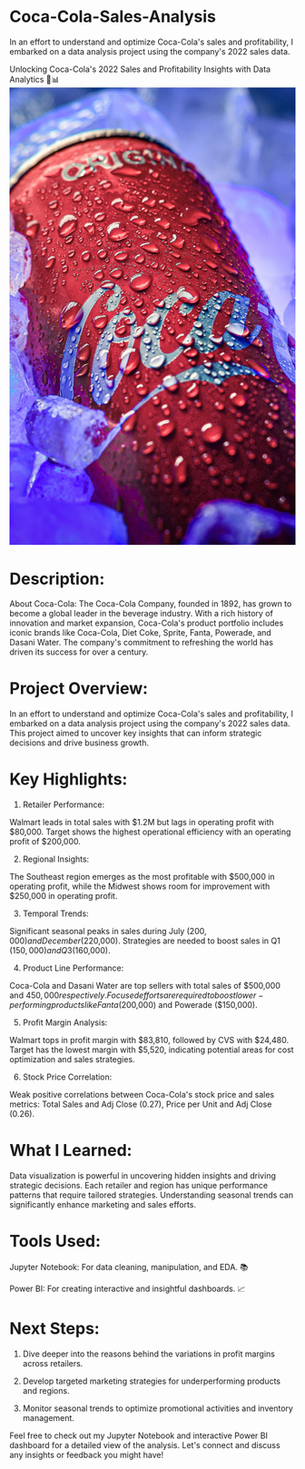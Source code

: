 # Coca-Cola-Sales-Analysis
In an effort to understand and optimize Coca-Cola's sales and profitability, I embarked on a data analysis project using the company's 2022 sales data.

Unlocking Coca-Cola's 2022 Sales and Profitability Insights with Data Analytics 🚀📊
<img src="https://github.com/saivinay111234/Coca-Cola-Sales-Analysis/blob/main/Coca%20Cola%20Images.jpg" alt="Coca Cola" width="600">

# Description:

About Coca-Cola: The Coca-Cola Company, founded in 1892, has grown to become a global leader in the beverage industry. With a rich history of innovation and market expansion, Coca-Cola's product portfolio includes iconic brands like Coca-Cola, Diet Coke, Sprite, Fanta, Powerade, and Dasani Water. The company's commitment to refreshing the world has driven its success for over a century.



# Project Overview: 

In an effort to understand and optimize Coca-Cola's sales and profitability, I embarked on a data analysis project using the company's 2022 sales data. This project aimed to uncover key insights that can inform strategic decisions and drive business growth.



# Key Highlights:

1. Retailer Performance:

Walmart leads in total sales with $1.2M but lags in operating profit with $80,000. Target shows the highest operational efficiency with an operating profit of $200,000.

2. Regional Insights:

The Southeast region emerges as the most profitable with $500,000 in operating profit, while the Midwest shows room for improvement with $250,000 in operating profit.

3. Temporal Trends:

Significant seasonal peaks in sales during July ($200,000) and December ($220,000). Strategies are needed to boost sales in Q1 ($150,000) and Q3 ($160,000).

4. Product Line Performance:

Coca-Cola and Dasani Water are top sellers with total sales of $500,000 and $450,000 respectively. Focused efforts are required to boost lower-performing products like Fanta ($200,000) and Powerade ($150,000).

5. Profit Margin Analysis:

Walmart tops in profit margin with $83,810, followed by CVS with $24,480. Target has the lowest margin with $5,520, indicating potential areas for cost optimization and sales strategies.

6. Stock Price Correlation:

Weak positive correlations between Coca-Cola's stock price and sales metrics: Total Sales and Adj Close (0.27), Price per Unit and Adj Close (0.26).



# What I Learned:

Data visualization is powerful in uncovering hidden insights and driving strategic decisions. Each retailer and region has unique performance patterns that require tailored strategies. Understanding seasonal trends can significantly enhance marketing and sales efforts.



# Tools Used:

Jupyter Notebook: For data cleaning, manipulation, and EDA. 📚 

Power BI: For creating interactive and insightful dashboards. 📈 



# Next Steps:

1. Dive deeper into the reasons behind the variations in profit margins across retailers.

2. Develop targeted marketing strategies for underperforming products and regions.

3. Monitor seasonal trends to optimize promotional activities and inventory management.



Feel free to check out my Jupyter Notebook and interactive Power BI dashboard for a detailed view of the analysis. Let's connect and discuss any insights or feedback you might have!



